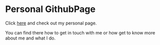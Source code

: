 # Personal GithubPage

Click [here](http://RominaMartin.github.io/) and check out my personal page.

You can find there how to get in touch with me or how get to know more about me and what I do.
